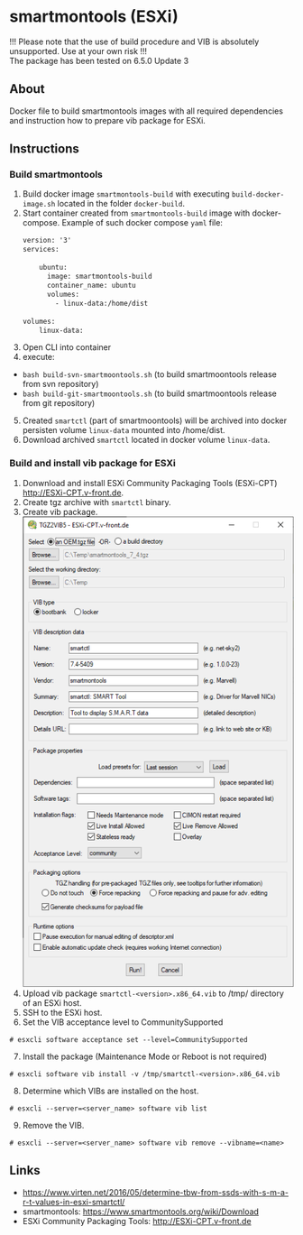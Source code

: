 # smartmontools (ESXi)

!!! Please note that the use of build procedure and VIB is absolutely unsupported. Use at your own risk !!!\
The package has been tested on 6.5.0 Update 3

## About

Docker file to build smartmontools images with all required dependencies and instruction how to prepare vib package for ESXi.

## Instructions

### Build smartmontools

1. Build docker image `smartmontools-build` with executing `build-docker-image.sh` located in the folder `docker-build`.
2. Start container created from `smartmontools-build` image with docker-compose. Example of such docker compose `yaml` file:
    ```
    version: '3'
    services:

        ubuntu:
          image: smartmontools-build
          container_name: ubuntu
          volumes:
            - linux-data:/home/dist

    volumes:
        linux-data:
    ```
3. Open CLI into container
4. execute:
  - `bash build-svn-smartmoontools.sh` (to build smartmoontools release from svn repository)
  - `bash build-git-smartmoontools.sh` (to build smartmoontools release from git repository)
5. Created `smartctl` (part of smartmoontools) will be archived into docker persisten volume `linux-data` mounted into /home/dist.
6. Download archived `smartctl` located in docker volume `linux-data`.

### Build and install vib package for ESXi

1. Donwnload and install ESXi Community Packaging Tools (ESXi-CPT) http://ESXi-CPT.v-front.de.
2. Create tgz archive with `smartctl` binary.
3. Create vib package.\
![Create vib package with ESXi-CPT-v2.4](https://github.com/mahalozan/esxi-smartmontools-build/blob/master/ESXi-CPT-v2.4.png)
4. Upload vib package `smartctl-<version>.x86_64.vib` to /tmp/ directory of an ESXi host.
5. SSH to the ESXi host.
6. Set the VIB acceptance level to CommunitySupported
```
# esxcli software acceptance set --level=CommunitySupported
```
7. Install the package (Maintenance Mode or Reboot is not required)
```
# esxcli software vib install -v /tmp/smartctl-<version>.x86_64.vib
```
8. Determine which VIBs are installed on the host.
```
# esxcli --server=<server_name> software vib list
```
9. Remove the VIB.
```
# esxcli --server=<server_name> software vib remove --vibname=<name>
```

## Links

- https://www.virten.net/2016/05/determine-tbw-from-ssds-with-s-m-a-r-t-values-in-esxi-smartctl/
- smartmontools: https://www.smartmontools.org/wiki/Download
- ESXi Community Packaging Tools: http://ESXi-CPT.v-front.de
